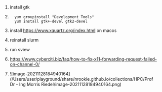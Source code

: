 1. install gtk

2. ``` shell
     yum groupinstall "Development Tools"
     yum install gtk+-devel gtk2-devel
   ```

3.  install https://www.xquartz.org/index.html on macos

4. reinstall slurm 

5. run sview 

6. https://www.cyberciti.biz/faq/how-to-fix-x11-forwarding-request-failed-on-channel-0/

7. ![image-20211128184940164](/Users/user/playground/share/nrookie.github.io/collections/HPC/Prof Dr - Ing Morris Riedel/image-20211128184940164.png)
